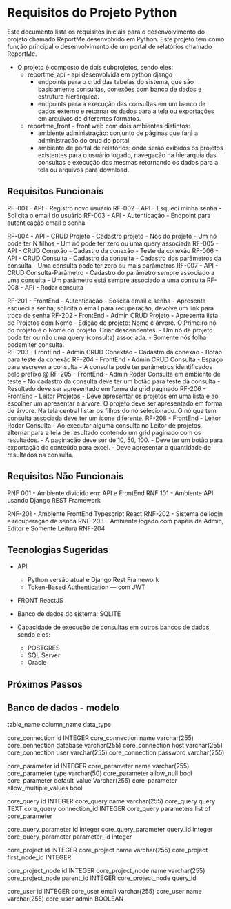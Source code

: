 # Requisitos do Projeto Python

Este documento lista os requisitos iniciais para o desenvolvimento do projeto chamado ReportMe desenvolvido em Python.
Este projeto tem como função principal o desenvolvimento de um portal de relatórios chamado ReportMe. 
- O projeto é composto de dois subprojetos, sendo eles:
    - reportme_api - api desenvolvida em python django 
        - endpoints para o crud das tabelas do sistema, que são basicamente consultas, conexões com banco de dados e estrutura hierárquica.
        - endpoints para a execução das consultas em um banco de dados externo e retornar os dados para a tela ou exportações em arquivos de diferentes formatos.
    - reportme_front - front web com dois ambientes distintos:
        - ambiente administração: conjunto de páginas que fará a administração do crud do portal
        - ambiente de portal de relatórios: onde serão exibidos os projetos existentes para o usuário logado, navegação na hierarquia das consultas e execução das mesmas retornando os dados para a tela ou arquivos para download.

## Requisitos Funcionais

RF-001 - API - Registro novo usuário
RF-002 - API - Esqueci minha senha
    - Solicita o email do usuário
RF-003 - API - Autenticação 
    - Endpoint para autenticação email e senha

RF-004 - API - CRUD Projeto
    - Cadastro projeto
    - Nós do projeto
    - Um nó pode ter N filhos
    - Um nó pode ter zero ou uma query associada
RF-005 - API - CRUD Conexão
    - Cadastro da conexão
    - Teste da conexão
RF-006 - API - CRUD Consulta
    - Cadastro da consulta
    - Cadastro dos parâmetros da consulta
    - Uma consulta pode ter zero ou mais parâmetros
RF-007 - API - CRUD Consulta-Parâmetro
    - Cadastro do parâmetro sempre associado a uma consulta
    - Um parâmetro está sempre associado a uma consulta
RF-008 - API - Rodar consulta
    


RF-201 - FrontEnd - Autenticação
    - Solicita email e senha
    - Apresenta esqueci a senha, solicita o email para recuperação, devolve um link para troca de senha
RF-202 - FrontEnd - Admin CRUD Projeto
    - Apresenta lista de Projetos com Nome
    - Edição de projeto: Nome e árvore. O Primeiro nó do projeto é o Nome do projeto. Criar descendentes.
    - Um nó de projeto pode ter ou não uma query (consulta) associada. 
    - Somente nós folha podem ter consulta.  
RF-203 - FrontEnd - Admin CRUD Conextão
    - Cadastro da conexão
    - Botão para teste da conexão
RF-204 - FrontEnd - Admin CRUD Consulta
    - Espaço para escrever a consulta
    - A consulta pode ter parâmetros identificados pelo prefixo @
RF-205 - FrontEnd - Admin Rodar Consulta em ambiente de teste
    - No cadastro da consulta deve ter um botão para teste da consulta
    - Resultado deve ser apresentado em forma de grid paginado
RF-206 - FrontEnd - Leitor Projetos
    - Deve apresentar os projetos em uma lista e ao escolher um apresentar a árvore. O projeto deve ser apresentado em forma de árvore. Na tela central listar os filhos do nó selecionado. O nó que tem consulta associada deve ter um ícone diferente.
RF-208 - FrontEnd - Leitor Rodar Consulta
    - Ao executar alguma consulta no Leitor de projetos, alternar para a tela de resultado contendo um grid paginado com os resultados.
    - A paginação deve ser de 10, 50, 100.
    - Deve ter um botão para exportação do conteúdo para excel.
    - Deve apresentar a quantidade de resultados na consulta.




## Requisitos Não Funcionais
RNF 001 - Ambiente dividido em: API e FrontEnd
RNF 101 - Ambiente API usando Django REST Framework

RNF-201 - Ambiente FrontEnd Typescript React
RNF-202 - Sistema de login e recuperação de senha
RNF-203 - Ambiente logado com papéis de Admin, Editor e Somente Leitura
RNF-204


## Tecnologias Sugeridas
- API
    - Python versão atual e Django Rest Framework
    - Token-Based Authentication — com JWT
- FRONT
    ReactJS

- Banco de dados do sistema: SQLITE
- Capacidade de execução de consultas em outros bancos de dados, sendo eles:
    - POSTGRES
    - SQL Server
    - Oracle

## Próximos Passos


## Banco de dados - modelo

table_name	column_name	data_type

core_connection	id	INTEGER
core_connection	name	varchar(255)
core_connection	database	varchar(255)
core_connection	host	varchar(255)
core_connection	user	varchar(255)
core_connection	password	varchar(255)

core_parameter	id	INTEGER
core_parameter	name	varchar(255)
core_parameter	type	varchar(50)
core_parameter	allow_null	bool
core_parameter	default_value	Varchar(255)
core_parameter	allow_multiple_values	bool

core_query	id	INTEGER
core_query	name	varchar(255)
core_query	query	TEXT
core_query	connection_id	INTEGER
core_query parameters list of core_parameter

core_query_parameter	id	integer
core_query_parameter	query_id	integer
core_query_parameter	parameter_id	integer

core_project id INTEGER
core_project name varchar(255)
core_project first_node_id INTEGER

core_project_node id INTEGER
core_project_node name varchar(255)
core_project_node parent_id INTEGER
core_project_node query_id


core_user id INTEGER
core_user email varchar(255)
core_user name varchar(255)
core_user admin BOOLEAN

